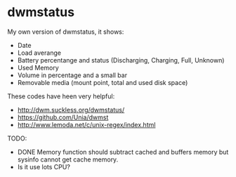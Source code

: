 dwmstatus
=========

My own version of dwmstatus, it shows:

* Date
* Load averange
* Battery percentange and status (Discharging, Charging, Full, Unknown)
* Used Memory
* Volume in percentage and a small bar
* Removable media (mount point, total and used disk space)

These codes have heen very helpful:

* http://dwm.suckless.org/dwmstatus/
* https://github.com/Unia/dwmst
* http://www.lemoda.net/c/unix-regex/index.html

TODO:

* DONE Memory function should subtract cached and buffers memory but sysinfo cannot get cache memory.
* Is it use lots CPU?
